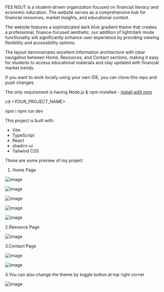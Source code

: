 FES NSUT is a student-driven organization focused on financial literacy and economic education. 
The website serves as a comprehensive hub for financial resources, market insights, and educational content.

The website features a sophisticated dark blue gradient theme that creates a professional, finance-focused aesthetic. 
our addition of light/dark mode functionality will significantly enhance user experience by providing viewing flexibility and accessibility options.

The layout demonstrates excellent information architecture with clear navigation between Home, Resources, and Contact sections, 
making it easy for students to access educational materials and stay updated with financial market trends.



If you want to work locally using your own IDE, you can clone this repo and push changes.

The only requirement is having Node.js & npm installed - [install with nvm](https://github.com/nvm-sh/nvm#installing-and-updating)


cd <YOUR_PROJECT_NAME>


npm i
npm run dev

This project is built with:

- Vite
- TypeScript
- React
- shadcn-ui
- Tailwind CSS

These are some preview of my project

1. Home Page

 ![image](https://github.com/user-attachments/assets/3f7756ef-71db-4a40-bfde-05615e1b7d84)

![image](https://github.com/user-attachments/assets/c2a0d796-976d-483a-90d1-ff872936e3a2)

![image](https://github.com/user-attachments/assets/bf9fd553-5a5b-4fba-866b-170a548255e9)

![image](https://github.com/user-attachments/assets/29fdce27-271f-44e1-a51e-27e85bb1fc64)

![image](https://github.com/user-attachments/assets/e2f7e6ae-6831-41e4-8553-c58c0dbec0f2)

2.Resource Page

![image](https://github.com/user-attachments/assets/ed5d38f0-c66e-46f4-84de-6e1d358f52f0)

3.Contact Page

![image](https://github.com/user-attachments/assets/e4fa699b-720d-4aaf-bc0a-352d8ca0c028)

![image](https://github.com/user-attachments/assets/72f5ba99-001b-4596-a23a-cc09b857c4e1)

4.You can also change the theme by toggle button at top right corner

![image](https://github.com/user-attachments/assets/fa6b4456-144b-402b-a8a1-47a1444cbe09)




























